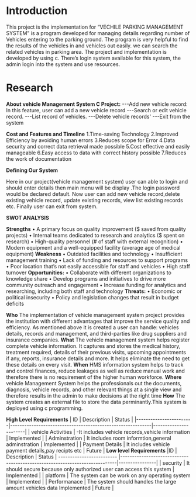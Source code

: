 # Introduction

This project is the implementation for “VECHILE PARKING MANAGEMENT SYSTEM” is a program developed for managing details regarding number of Vehicles entering to the parking ground. The program is very helpful to find the results of the vehicles in and vehicles out easily. we can search the related vehicles in parking area. The project and implementation is developed by using c. There’s login system available for this system, the admin login into the system and use resources.
# Research

**About vehicle Management System C Project:**
---Add new vehicle record: In this feature, user can add a new vehicle record ---Search or edit vehicle record. ---List record of vehicles. ---Delete vehicle  records' ---Exit from the system


**Cost and Features and Timeline**
1.Time-saving Technology
2.Improved Efficiency by avoiding human errors
3.Reduces scope for Error 
4.Data security and correct data retrieval made possible 
5.Cost effective and easily manageable 
6.Easy access to  data with correct  history possible
7.Reduces the work of documentation

**Defining Our System**

Here in our project(vehicle management system) user can able to login and should enter details then main menu will be display .The login password would be declared default.
Now user can add new vehicle record,delete existing vehicle record, update existing records, view list existing records etc. Finally user can exit from system.

**SWOT ANALYSIS** 

**Strengths**
• A primary focus on quality improvement ($ saved from quality projects) • Internal teams dedicated to research and analytics ($ spent on research) • High-quality  personnel (# of staff with external recognition) • Modern  equipment and a well-equipped facility (average age of medical equipment)
**Weakness**
• Outdated  facilities and technology • Insufficient management training • Lack of funding and resources to support programs • Poor location that’s not easily accessible for staff and vehicles • High staff turnover
**Opportunities:**
• Collaborate with different  organizations to knowledge share
 • Develop programs and initiatives to drive more community outreach and engagement • Increase funding for analytics and researching, including both staff and technology
**Threats:**
• Economic or political insecurity • Policy and legislation changes that result in budget deficits

**Who**
The implementation of vehicle management system project provides the institution with different advantages that improve the service quality and efficiency. As mentioned above it is created a user can handle: vehicles details, records and management, and third-parties like drug suppliers and insurance companies.
**What**
The vehicle management system helps register complete vehicle information. It captures and stores the medical history, treatment required, details of their previous visits, upcoming appointments if any, reports, insurance details and more. It helps eliminate the need to get these details on every visit.
**When**
HMS information system helps to track and control finances, reduce leakages as well as reduce manual work and therefore there is no requirement of the higher human workforce.
**Where**
vehicle Management System helps the professionals out the documents, diagnosis, vehicle records, and other relevant things at a single view and therefore results in the admin to make decisions at the right time
**How**
The system creates an external file to store the data perminantly.This system is deployed using c programming.

**High Level Requirements**
|   ID	                 |                     Description                            |          Status       |
|------------------------|------------------------------------------------------------|-----------------------|
|   vehicle Activities   |	 -It includes vehicle records,vehicle information         |   	   Implemented    |
|    Adminstration	     |    It includes room informtion,general adminstration       |         Implemented   |
|    Payment Details     |    It includes vehicle payment details,pay recipts etc     |        	Future        |
**Low level Requirements**
|ID	                      |                     Description	                                           |     Status     |
------------------------- |----------------------------------------------------------------------------|----------------|
|  security	              |    It should secure because only authorized user can access this system    |	Implemented |
|  platform	              |    The system can be work on any operating system                          |	Implemented |
|  Performanace	          |    The system should handles the large amount vehicles data	Implemented    |     Future     |
